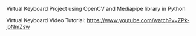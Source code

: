Virtual Keyboard Project using OpenCV and Mediapipe library in Python

Virtual Keyboard Video Tutorial: https://www.youtube.com/watch?v=ZPk-joNmZsw
